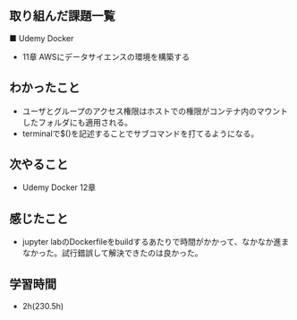 ## 取り組んだ課題一覧
■ Udemy Docker
- 11章 AWSにデータサイエンスの環境を構築する
## わかったこと
- ユーザとグループのアクセス権限はホストでの権限がコンテナ内のマウントしたフォルダにも適用される。
- terminalで$()を記述することでサブコマンドを打てるようになる。
## 次やること
- Udemy Docker  12章
## 感じたこと
- jupyter labのDockerfileをbuildするあたりで時間がかかって、なかなか進まなかった。試行錯誤して解決できたのは良かった。
## 学習時間
- 2h(230.5h)
